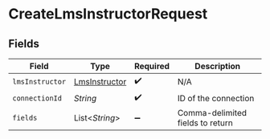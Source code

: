# CreateLmsInstructorRequest


## Fields

| Field                                                 | Type                                                  | Required                                              | Description                                           |
| ----------------------------------------------------- | ----------------------------------------------------- | ----------------------------------------------------- | ----------------------------------------------------- |
| `lmsInstructor`                                       | [LmsInstructor](../../models/shared/LmsInstructor.md) | :heavy_check_mark:                                    | N/A                                                   |
| `connectionId`                                        | *String*                                              | :heavy_check_mark:                                    | ID of the connection                                  |
| `fields`                                              | List\<*String*>                                       | :heavy_minus_sign:                                    | Comma-delimited fields to return                      |